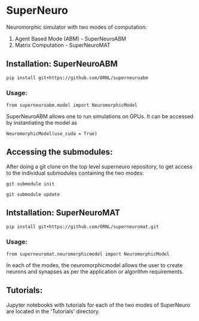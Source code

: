 # SuperNeuro
Neuromorphic simulator with two modes of computation:

1. Agent Based Mode (ABM) - SuperNeuroABM
2. Matrix  Computation - SuperNeuroMAT

## Installation: SuperNeuroABM
`pip install git+https://github.com/ORNL/superneuroabm`

### Usage: 
`from superneuroabm.model import NeuromorphicModel`

SuperNeuroABM allows one to run simulations on GPUs. It can be accessed by instantiating the model as 

`NeuromorphicModel(use_cuda = True)`


## Accessing the submodules:
After doing a git clone on the top level superneuro repository, to get access to the individual submodules containing the two modes:

`git submodule init`

`git submodule update`


## Intstallation: SuperNeuroMAT
`pip install git+https://github.com/ORNL/superneuromat.git`

### Usage:
`from superneuromat.neuromorphicmodel import NeuromorphicModel`

In each of the modes, the neuromorphicmodel allows the user to create neurons and synapses as per the application or algorithm requirements.

## Tutorials:
Jupyter notebooks with tutorials for each of the two modes of SuperNeuro are located in the 'Tutorials' directory.
